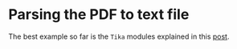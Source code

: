# Parsing the PDF to text file

The best example so far is the `Tika` modules explained in this [post](https://cbrownley.wordpress.com/2016/06/26/parsing-pdfs-in-python-with-tika/).

